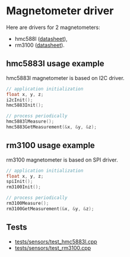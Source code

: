 # Magnetometer driver

Here are drivers for 2 magnetometers:
- hmc588l ([datasheet](https://cdn.sparkfun.com/datasheets/Sensors/Magneto/HMC5883L-FDS.pdf)),
- rm3100 ([datasheet](https://www.terraelectronica.ru/pdf/show?pdf_file=%252Fds%252Fpdf%252FR%252FRM3100.pdf)).

## hmc5883l usage example

hmc5883l magnetometer is based on I2C driver.

```c++
// application initialization
float x, y, z;
i2cInit();
hmc5883Init();

// process periodically
hmc5883lMeasure();
hmc5883GetMeasurement(&x, &y, &z);
```

## rm3100 usage example

rm3100 magnetometer is based on SPI driver.

```c++
// application initialization
float x, y, z;
spiInit();
rm3100Init();

// process periodically
rm3100Measure();
rm3100GetMeasurement(&x, &y, &z);
```

## Tests

- [tests/sensors/test_hmc5883l.cpp](../../tests/test_hmc5883l.cpp)
- [tests/sensors/test_rm3100.cpp](../../tests/test_rm3100.cpp)
